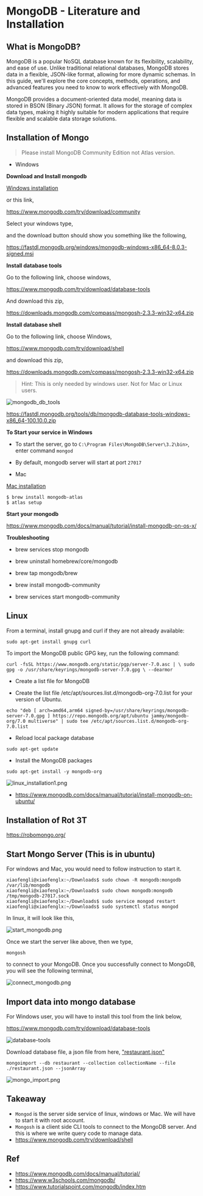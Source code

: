 # MongoDB - Literature and Installation

## What is MongoDB?

MongoDB is a popular NoSQL database known for its flexibility, scalability, and ease of use. Unlike traditional relational databases, MongoDB stores data in a flexible, JSON-like format, allowing for more dynamic schemas. In this guide, we'll explore the core concepts, methods, operations, and advanced features you need to know to work effectively with MongoDB.

MongoDB provides a document-oriented data model, meaning data is stored in BSON (Binary JSON) format. It allows for the storage of complex data types, making it highly suitable for modern applications that require flexible and scalable data storage solutions.

## Installation of Mongo

> Please install MongoDB Community Edition not Atlas version.

* Windows

**Download and Install mongodb**

[Windows installation](https://www.mongodb.com/docs/manual/tutorial/install-mongodb-on-windows/)

or this link,

https://www.mongodb.com/try/download/community

Select your windows type,

and the download button should show you something like the following,

https://fastdl.mongodb.org/windows/mongodb-windows-x86_64-8.0.3-signed.msi

**Install database tools**

Go to the following link, choose windows,

https://www.mongodb.com/try/download/database-tools

And download this zip,

https://downloads.mongodb.com/compass/mongosh-2.3.3-win32-x64.zip

**Install database shell**

Go to the following link, choose Windows,

https://www.mongodb.com/try/download/shell

and download this zip,

https://downloads.mongodb.com/compass/mongosh-2.3.3-win32-x64.zip

>Hint: This is only needed by windows user. Not for Mac or Linux users.

![mongodb_db_tools](../../../images/database/mongodb_db_tools.png)

https://fastdl.mongodb.org/tools/db/mongodb-database-tools-windows-x86_64-100.10.0.zip

**To Start your service in Windows**

  * To start the server, go to `C:\Program Files\MongoDB\Server\3.2\bin>`,
    enter command `mongod`
  * By default, mongodb server will start at port `27017`


* Mac

[Mac installation](https://www.mongodb.com/docs/manual/tutorial/install-mongodb-on-os-x/)

```shell
$ brew install mongodb-atlas
$ atlas setup
```

**Start your mongodb**

https://www.mongodb.com/docs/manual/tutorial/install-mongodb-on-os-x/


**Troubleshooting**

* brew services stop mongodb
* brew uninstall homebrew/core/mongodb

* brew tap mongodb/brew
* brew install mongodb-community
* brew services start mongodb-community

## Linux

From a terminal, install gnupg and curl if they are not already available:

`sudo apt-get install gnupg curl`

To import the MongoDB public GPG key, run the following command:

`curl -fsSL https://www.mongodb.org/static/pgp/server-7.0.asc | \
sudo gpg -o /usr/share/keyrings/mongodb-server-7.0.gpg \
--dearmor`

* Create a list file for MongoDB

* Create the list file /etc/apt/sources.list.d/mongodb-org-7.0.list for your version of Ubuntu.

```
echo "deb [ arch=amd64,arm64 signed-by=/usr/share/keyrings/mongodb-server-7.0.gpg ] https://repo.mongodb.org/apt/ubuntu jammy/mongodb-org/7.0 multiverse" | sudo tee /etc/apt/sources.list.d/mongodb-org-7.0.list
```
* Reload local package database

`sudo apt-get update`

* Install the MongoDB packages

`sudo apt-get install -y mongodb-org`

![linux_installation1.png](../../../images/database/linux_installation1.png)

- https://www.mongodb.com/docs/manual/tutorial/install-mongodb-on-ubuntu/


## Installation of Rot 3T

https://robomongo.org/

## Start Mongo Server (This is in ubuntu)

For windows and Mac, you would need to follow instruction to start it.

```shell
xiaofengli@xiaofenglx:~/Downloads$ sudo chown -R mongodb:mongodb /var/lib/mongodb
xiaofengli@xiaofenglx:~/Downloads$ sudo chown mongodb:mongodb /tmp/mongodb-27017.sock
xiaofengli@xiaofenglx:~/Downloads$ sudo service mongod restart
xiaofengli@xiaofenglx:~/Downloads$ sudo systemctl status mongod
```

In linux, it will look like this,

![start_mongodb.png](../../../images/database/start_mongodb.png)

Once we start the server like above, then we type,

`mongosh`

to connect to your MongoDB. Once you successfully connect to MongoDB,
you will see the following terminal,

![connect_mongodb.png](../../../images/database/connect_mongodb.png)

## Import data into mongo database

For Windows user, you will have to install this tool from the link below,

https://www.mongodb.com/try/download/database-tools

![database-tools](../../../images/advanced_database/database-tools.png)

Download database file, a json file from here, ["restaurant.json"](https://kevinli-webbertech.github.io/blog/md/courses/database/restaurant.json)

`mongoimport --db restaurant --collection collectionName --file ./restaurant.json --jsonArray`

![mongo_import.png](../../../images/database/mongo_import.png)

## Takeaway

* `Mongod` is the server side service of linux, windows or Mac. We will have to start it with root account.
* `Mongosh` is a client side CLI tools to connect to the MongoDB server.
  And this is where we write query code to manage data.
* https://www.mongodb.com/try/download/shell

## Ref

- https://www.mongodb.com/docs/manual/tutorial/
- https://www.w3schools.com/mongodb/
- https://www.tutorialspoint.com/mongodb/index.htm